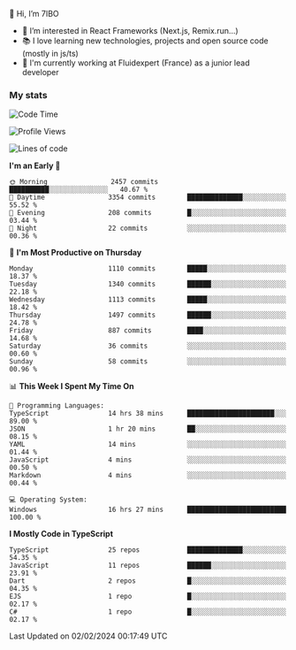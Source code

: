 👋 Hi, I’m 7IBO

- 👀 I’m interested in React Frameworks (Next.js, Remix.run...)
- 📚 I love learning new technologies, projects and open source code (mostly in js/ts)
- 💼 I'm currently working at Fluidexpert (France) as a junior lead developer

### My stats
<!--START_SECTION:waka-->
![Code Time](http://img.shields.io/badge/Code%20Time-460%20hrs%2035%20mins-blue)

![Profile Views](http://img.shields.io/badge/Profile%20Views-10-blue)

![Lines of code](https://img.shields.io/badge/From%20Hello%20World%20I%27ve%20Written-7.2%20million%20lines%20of%20code-blue)

**I'm an Early 🐤** 

```text
🌞 Morning                2457 commits        ██████████░░░░░░░░░░░░░░░   40.67 % 
🌆 Daytime                3354 commits        ██████████████░░░░░░░░░░░   55.52 % 
🌃 Evening                208 commits         █░░░░░░░░░░░░░░░░░░░░░░░░   03.44 % 
🌙 Night                  22 commits          ░░░░░░░░░░░░░░░░░░░░░░░░░   00.36 % 
```
📅 **I'm Most Productive on Thursday** 

```text
Monday                   1110 commits        █████░░░░░░░░░░░░░░░░░░░░   18.37 % 
Tuesday                  1340 commits        ██████░░░░░░░░░░░░░░░░░░░   22.18 % 
Wednesday                1113 commits        █████░░░░░░░░░░░░░░░░░░░░   18.42 % 
Thursday                 1497 commits        ██████░░░░░░░░░░░░░░░░░░░   24.78 % 
Friday                   887 commits         ████░░░░░░░░░░░░░░░░░░░░░   14.68 % 
Saturday                 36 commits          ░░░░░░░░░░░░░░░░░░░░░░░░░   00.60 % 
Sunday                   58 commits          ░░░░░░░░░░░░░░░░░░░░░░░░░   00.96 % 
```


📊 **This Week I Spent My Time On** 

```text
💬 Programming Languages: 
TypeScript               14 hrs 38 mins      ██████████████████████░░░   89.00 % 
JSON                     1 hr 20 mins        ██░░░░░░░░░░░░░░░░░░░░░░░   08.15 % 
YAML                     14 mins             ░░░░░░░░░░░░░░░░░░░░░░░░░   01.44 % 
JavaScript               4 mins              ░░░░░░░░░░░░░░░░░░░░░░░░░   00.50 % 
Markdown                 4 mins              ░░░░░░░░░░░░░░░░░░░░░░░░░   00.44 % 

💻 Operating System: 
Windows                  16 hrs 27 mins      █████████████████████████   100.00 % 
```

**I Mostly Code in TypeScript** 

```text
TypeScript               25 repos            ██████████████░░░░░░░░░░░   54.35 % 
JavaScript               11 repos            ██████░░░░░░░░░░░░░░░░░░░   23.91 % 
Dart                     2 repos             █░░░░░░░░░░░░░░░░░░░░░░░░   04.35 % 
EJS                      1 repo              █░░░░░░░░░░░░░░░░░░░░░░░░   02.17 % 
C#                       1 repo              █░░░░░░░░░░░░░░░░░░░░░░░░   02.17 % 
```




 Last Updated on 02/02/2024 00:17:49 UTC
<!--END_SECTION:waka-->
